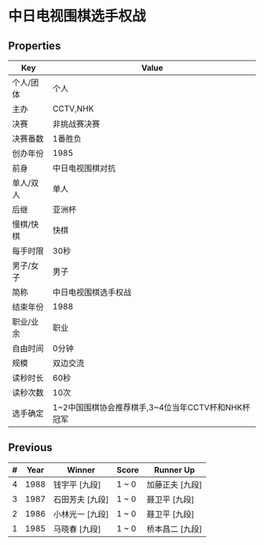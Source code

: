 # 中日电视围棋选手权战

## Properties

| Key | Value |
| --- | ----- |
| 个人/团体 | 个人 |
| 主办 | CCTV,NHK |
| 决赛 | 非挑战赛决赛 |
| 决赛番数 | 1番胜负 |
| 创办年份 | 1985 |
| 前身 | 中日电视围棋对抗 |
| 单人/双人 | 单人 |
| 后继 | 亚洲杯 |
| 慢棋/快棋 | 快棋 |
| 每手时限 | 30秒 |
| 男子/女子 | 男子 |
| 简称 | 中日电视围棋选手权战 |
| 结束年份 | 1988 |
| 职业/业余 | 职业 |
| 自由时间 | 0分钟 |
| 规模 | 双边交流 |
| 读秒时长 | 60秒 |
| 读秒次数 | 10次 |
| 选手确定 | 1~2中国围棋协会推荐棋手,3~4位当年CCTV杯和NHK杯冠军 |

## Previous

| # | Year | Winner | Score | Runner Up |
| --- | --- | --- | --- | --- |
| 4 | 1988 | 钱宇平 [九段] | 1 ~ 0 | 加藤正夫 [九段] |
| 3 | 1987 | 石田芳夫 [九段] | 1 ~ 0 | 聂卫平 [九段] |
| 2 | 1986 | 小林光一 [九段] | 1 ~ 0 | 聂卫平 [九段] |
| 1 | 1985 | 马晓春 [九段] | 1 ~ 0 | 桥本昌二 [九段] |

